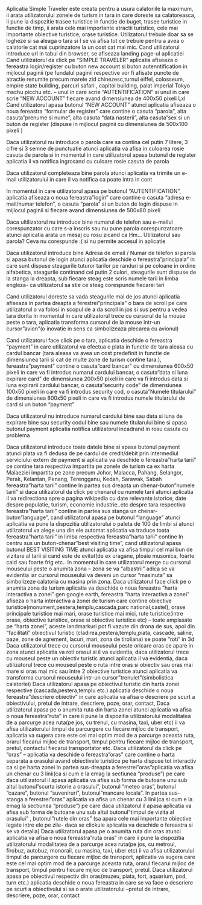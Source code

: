 Aplicatia Simple Traveler este creata pentru a usura calatoriile la maximum, ii arata utilizatorului zonele de turism in tara in care doreste sa calatoreasca, ii pune la dispozitie trasee turistice in functie de buget, trasee turistice in functie de timp, ii arata cele mai importante atractii turistice, cele mai importante obiective turistice, orase turistice.
Utilizatorul trebuie doar sa se logheze si sa aleaga o tara si I se va afisa tot ce trebuie pentru a avea o calatorie cat mai cuprinzatore la un cost cat mai mic.
Cand utilizatorul introduce url in tabul din browser, se afiseaza landing page-ul aplicatiei 
Cand utilizatorul da click pe “SIMPLE TRAVELER” aplicatia afiseaza o fereastra login/register cu buton new account si buton autenntification in mijlocul paginii (pe fundalul paginii respective vor fi afisate puncte de atractie renumite precum marele zid chinezesc,turnul eiffel, colosseum, empire state building, parcuri safari , capitol building, palat imperial Tokyo machu picchu etc.   – unul in care scrie “AUTENTIFICATION” si unul in care scrie  “NEW ACCOUNT” fiecare avand dimensiunea de 400x50 pixeli Lxl
Cand utilizatorul apasa butonul “NEW ACCOUNT” atunci aplicatia afiseaza o noua fereastra “formular de register” care contine o casuta “parola”,  alta casuta”prenume si nume”, alta casuta “data nasterii”, alta casuta”sex si un buton de register (dispuse in mijlocul paginii cu dimensiunea de 500x100 pixeli )

Daca utilizatorul nu introduce o parola care sa contina cel putin 7 litere, 3 cifre si 3 semne de punctuatie atunci aplicatia va afisa in culoarea rosie casuta de parola si in momentul in care utilizatorul apasa butonul de register aplicatia il va notifica ingrosand cu culoare rosie casuta de parola	

Daca utilizatorul completeaza bine parola atunci aplicatia va trimite un e-mail utilizatorului in care il va notifica ca poate intra in cont 

In momentul in care utilizatorul apasa pe butonul “AUTENTIFICATION”, aplicatia afiseaza o noua fereastra”login” care contine o  casuta “adresa e-mail/numar telefon”, o casuta “parola” si un buton de login dispuse in mijlocul paginii si fiecare avand dimensiunea de 500x80 pixeli 

Daca ultilizatorul nu introduce bine numarul de telefon sau e-mailul corespunzator cu care s-a inscris sau nu pune parola corespunzatoare atunci aplicatia arata un mesaj cu rosu zicand ca Hm... Utilizatorul sau parola? Ceva nu corespunde :( si nu permite accesul in aplicatie

Daca utilizatorul introduce bine Adresa de email / Numar de telefon si parola si apasa butonul de login atunci aplicatia deschide o fereastra”principala” in care sunt dispuse steagurile tuturor tarilor pe randuri si pe coloane in ordine alfabetica, steagurile continand cel putin 2 culori, steagurile sunt dispuse de la stanga la dreapta, sub fiecare steag este scris numele tarii in limba engleza- ca utilizatorul sa stie ce steag corespunde fiecarei tari 

Cand utilizatorul doreste sa vada steagurile mai de jos atunci aplicatia afiseaza in partea dreapta a ferestrei”principala” o bara de scroll pe care utilizatorul o va folosi in scopul de a da scroll in jos si sus pentru a vedea tara dorita
In momentul in care utilizatorul trece cu cursorul de la mouse peste o tara, aplicatia transforma cursorul de la mouse intr-un cursor”avion”(o inovatie in sens ca simbolizeaza plecarea cu avionul)

Cand utilizatorul face click pe o tara, aplicatia deschide o fereastra “payment” in care utilizatorul va efectua o plata in functie de tara aleasa cu cardul bancar (tara aleasa va avea un cost predefinit in functie de dimensiunea tarii si cat de multe zone de turism contine tara.), fereastra”payment” contine o casuta”card bancar” cu dimensiunea 600x50 pixeli in care va fi introdus numarul cardului bancar, o casuta”data si luna expirare card” de dimensiunea 200x50 pixeli in care va fi introdus data si luna expirarii cardului bancar, o casuta”security code” de dimensiunea 100x50 pixeli in care va fi introdus security cod, o casuta”Numele titularului” de dimensiunea 800x50 pixeli in care va fi introdus numele titularului de card si un buton  “payment”

Daca utilizatorul nu introduce numarul cardului bine sau data si luna de expirare bine sau security codul bine sau numele titularului bine si apasa butonul payment aplicatia notifica utilizatorul incadrand in rosu casuta cu problema

Daca utilizatorul introduce toate datele bine si apasa butonul payment atunci plata va fi dedusa de pe cardul de credit/debit prin intermediul serviciului extern de payment si aplicatia va deschide o fereastra”harta tarii” ce contine tara respectiva impartita pe zonele de turism ca ex harta Malaeziei impartita pe zone precum Johor, Malacca, Pahang, Selangor, Perak, Kelantan, Penang, Terengganu, Kedah, Sarawak, Sabah 
fereastra”harta tarii” contine In partea sus dreapta un chenar-buton”numele tarii” si daca utilizatorul da click pe chenarul cu numele tarii atunci aplicatia il va redirectiona spre o pagina wikipedia cu date relevante istorice, date despre populatie, turism, economie industrie..etc despre tara respectiva
fereastra”harta tarii” contine in partea sus stanga un chenar-buton”language”, cand utilizatorul apasa pe butonul “language” atunci aplicatia va pune la dispozitia utilizatorului o paleta de 100 de limbi si atunci utilizatorul va alege una din ele automat aplicatia va traduce toata fereastra”harta tarii” in limba respectiva
fereastra”harta tarii” contine In centru sus un buton-chenar”best visiting time”, cand utilizatorul apasa butonul BEST VISITING TIME atunci aplicatia va afisa timpul cel mai bun de vizitare al tarii si cand este de evitat(de ex uragane, ploaie musonica, foarte cald sau foarte frig etc..
In momentul in care utilizatorul merge cu cursorul mouseului peste o anumita zona – zona se va “albastrii” adica se va evidentia iar cursorul mouseului va deveni un cursor “masinuta” sa simbolizeze calatoria cu masina prin zona.
	Daca utilizatorul face click pe o anumita zona de turism aplicatia va deschide o noua fereastra ”harta interactiva a zonei” gen google earth, fereastra ”harta interactiva a zonei” afiseza o harta interactiva a zonei de turism care contine obiective                                                                     turistice(monument,pestera,templu,cascada,parc national,castel), orase principale turistice mai mari, orase  turistice mai mici, rute turistice(intre orase, obiective turistice, orase si obiective turistice etc) – toate amplasate pe “harta zonei”, aceste landmarkuri pot fi  vazute din drona de sus, apoi din “facilitati” obiectivul turistic (cladirea,pestera,templu,piata, cascade, saline, oaze, zone de agrement, lacuri, mari, zona de tiroliana) se poate “roti” in 3d 
	Daca utilizatorul trece cu cursorul mouseului peste oricare oras ce apare in zona atunci aplicatia va roti orasul si il va evidentia, daca utilizatorul trece cu mouseul peste un obiectiv turistic atunci aplicatia il va evidentia, daca utilizatorul trece cu mouseul peste o ruta intre oras si obiectiv sau oras mai mare si oras mai mic sau intre 2 obiective turistice atunci aplicatia va transforma cursorul mouseului intr-un cursor”trenulet”(simbolistica calatoriei)
Daca utilizatorul apasa pe obiectivul turistic din harta zonei respective (cascada,pestera,templu etc.) aplicatia deschide o noua fereastra”descriere obiectiv” in care aplicatia va afisa o descriere pe scurt a obiectivului, pretul de intrare, descriere, poze, orar, contact, 
Daca utilizatorul apasa pe o anumita ruta din harta zonei atunci aplicatia va afisa o noua fereastra”ruta” in care ii pune la dispozitia utilizatorului modalitatea de a parcurge acea ruta(pe jos, cu trenul, cu masina, taxi, uber etc) ii va afisa utilizatorului timpul de parcurgere cu fiecare mijloc de transport, aplicatia va sugera care este cel mai optim mod de a parcurge aceasta ruta, orarul fiecarui mijloc de transport, timpul pentru fiecare mijloc de transport, pretul, contactul fiecarui transportator etc.
Daca utilizatorul da click pe “oras” – aplicatia va deschide o fereastra”oras” care contine o harta separata a orasului avand obiectivele turistice pe harta dispuse tot interactiv ca si pe harta zonei
In partea sus-dreapta a ferestrei”oras”aplicatia va afisa un chenar cu 3 linii(ca si cum e la emag la sectiunea “produse”) pe care daca utilizatorul il apasa aplicatia va afisa sub forma de butoane unu sub altul butonul”scurta istorie a orasului”, butonul “meteo oras”, butonul ”cazare”, butonul “suveniruri”, butonul”mancare locala”.
In partea sus-stanga a ferestrei”oras” aplicatia va afisa un chenar cu 3 linii(ca si cum e la emag la sectiunea “produse”) pe care daca utilizatorul il apasa aplicatia va afisa sub forma de butoane unu sub altul butonul”timpul de vizita al orasului” , butonul”rutele din oras” (sa apara cele mai importante obiective legate intre ele pe zile- daca se clickuie aplicatia va deschide o fereastra si se va detalia)
Daca utilizatorul apasa pe o anumita ruta din oras atunci aplicatia va afisa o noua fereastra”ruta oras” in care ii pune la dispozitia utilizatorului modalitatea de a parcurge acea ruta(pe jos, cu metroul, firobuz, autobuz, monorail, cu masina, taxi, uber etc) ii va afisa utilizatorului timpul de parcurgere cu fiecare mijloc de transport, aplicatia va sugera care este cel mai optim mod de a parcurge aceasta ruta, orarul fiecarui mijloc de transport, timpul pentru fiecare mijloc de transport, pretul.
Daca utilizatorul apasa pe obiectivul respectiv din oras(muzeu, piata, fort, aquarium, pod, turn etc.) aplicatia deschide o noua fereastra in care se va face o descriere pe scurt a obiectivului si sa o arate utilizatorului –pretul de intrare, descriere, poze, orar, contact

